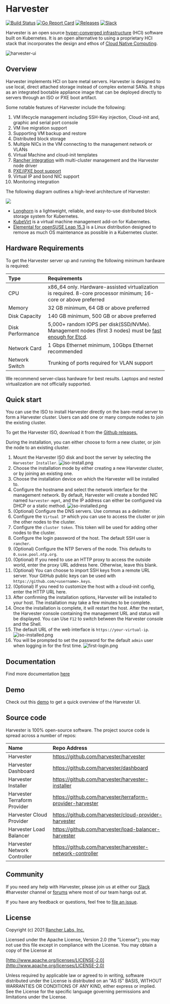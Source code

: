 Harvester
========
[![Build Status](https://drone-publish.rancher.io/api/badges/harvester/harvester/status.svg)](https://drone-publish.rancher.io/harvester/harvester)
[![Go Report Card](https://goreportcard.com/badge/github.com/harvester/harvester)](https://goreportcard.com/report/github.com/harvester/harvester)
[![Releases](https://img.shields.io/github/release/harvester/harvester/all.svg)](https://github.com/harvester/harvester/releases)
[![Slack](https://img.shields.io/badge/slack-join-brightgreen)](https://slack.rancher.io/)

Harvester is an open source [hyper-converged infrastructure](https://en.wikipedia.org/wiki/Hyper-converged_infrastructure) (HCI) software built on Kubernetes. It is an open alternative to using a proprietary HCI stack that incorporates the design and ethos of [Cloud Native Computing](https://en.wikipedia.org/wiki/Cloud_native_computing). 

![harvester-ui](./docs/assets/dashboard.png)

## Overview
Harvester implements HCI on bare metal servers. Harvester is designed to use local, direct attached storage instead of complex external SANs. It ships as an integrated bootable appliance image that can be deployed directly to servers through an ISO or PXE boot artifact.  

Some notable features of Harvester include the following:
1. VM lifecycle management including SSH-Key injection, Cloud-init and, graphic and serial port console
1. VM live migration support
1. Supporting VM backup and restore
1. Distributed block storage
1. Multiple NICs in the VM connecting to the management network or VLANs
1. Virtual Machine and cloud-init templates
1. [Rancher integration](https://docs.harvesterhci.io/latest/rancher/rancher-integration/) with multi-cluster management and the Harvester node driver
1. [PXE/iPXE boot support](https://docs.harvesterhci.io/latest/install/pxe-boot-install)
1. Virtual IP and bond NIC support
1. Monitoring integration

The following diagram outlines a high-level architecture of Harvester:

![](./docs/assets/architecture.svg)

- [Longhorn](https://longhorn.io/) is a lightweight, reliable, and easy-to-use distributed block storage system for Kubernetes.
- [KubeVirt](https://kubevirt.io/) is a virtual machine management add-on for Kubernetes.
- [Elemental for openSUSE Leap 15.3](https://github.com/rancher-sandbox/cOS-toolkit) is a Linux distribution designed to remove as much OS maintenance as possible in a Kubernetes cluster.

## Hardware Requirements
To get the Harvester server up and running the following minimum hardware is required:

| Type | Requirements |
|:---|:---|
| CPU | x86_64 only. Hardware-assisted virtualization is required. 8-core processor minimum; 16-core or above preferred |
| Memory | 32 GB minimum, 64 GB or above preferred |
| Disk Capacity |  140 GB minimum, 500 GB or above preferred |
| Disk Performance |  5,000+ random IOPS per disk(SSD/NVMe). Management nodes (first 3 nodes) must be [fast enough for Etcd](https://www.ibm.com/cloud/blog/using-fio-to-tell-whether-your-storage-is-fast-enough-for-etcd). |
| Network Card | 1 Gbps Ethernet minimum, 10Gbps Ethernet recommended |
| Network Switch | Trunking of ports required for VLAN support |

We recommend server-class hardware for best results. Laptops and nested virtualization are not officially supported.

## Quick start

You can use the ISO to install Harvester directly on the bare-metal server to form a Harvester cluster. Users can add one or many compute nodes to join the existing cluster.

To get the Harvester ISO, download it from the [Github releases.](https://github.com/harvester/harvester/releases)

During the installation, you can either choose to form a new cluster, or join the node to an existing cluster.

1. Mount the Harvester ISO disk and boot the server by selecting the `Harvester Installer`.
![iso-install.png](./docs/assets/iso-install.png)
1. Choose the installation mode by either creating a new Harvester cluster, or by joining an existing one.
1. Choose the installation device on which the Harvester will be installed to.
1. Configure the hostname and select the network interface for the management network. By default, Harvester will create a bonded NIC named `harvester-mgmt`, and the IP address can either be configured via DHCP or a static method.
![iso-installed.png](./docs/assets/iso-nic-config.gif)
1. (Optional) Configure the DNS servers. Use commas as a delimiter.
1. Configure the `Virtual IP` which you can use to access the cluster or join the other nodes to the cluster.
1. Configure the `cluster token`. This token will be used for adding other nodes to the cluster.
1. Configure the login password of the host. The default SSH user is `rancher`.
1. (Optional) Configure the NTP Servers of the node. This defaults to `0.suse.pool.ntp.org`.
1. (Optional) If you need to use an HTTP proxy to access the outside world, enter the proxy URL address here. Otherwise, leave this blank.
1. (Optional) You can choose to import SSH keys from a remote URL server. Your GitHub public keys can be used with `https://github.com/<username>.keys`.
1. (Optional) If you need to customize the host with a cloud-init config, enter the HTTP URL here.
1. After confirming the installation options, Harvester will be installed to your host. The installation may take a few minutes to be complete.
1. Once the installation is complete, it will restart the host. After the restart, the Harvester console containing the management URL and status will be displayed. You can Use `F12` to switch between the Harvester console and the Shell.
1. The default URL of the web interface is `https://your-virtual-ip`.
![iso-installed.png](./docs/assets/iso-installed.png)
1. You will be prompted to set the password for the default `admin` user when logging in for the first time.
![first-login.png](./docs/assets/first-time-login.png)


## Documentation

Find more documentation [here](https://docs.harvesterhci.io/latest)


## Demo

Check out this [demo](https://youtu.be/97ADieBX6bE) to get a quick overview of the Harvester UI.


## Source code
Harvester is 100% open-source software. The project source code is spread across a number of repos:

| Name | Repo Address |
|:---|:---|
| Harvester | https://github.com/harvester/harvester |
| Harvester Dashboard | https://github.com/harvester/dashboard |
| Harvester Installer | https://github.com/harvester/harvester-installer |
| Harvester Terraform Provider | https://github.com/harvester/terraform-provider-harvester |
| Harvester Cloud Provider | https://github.com/harvester/cloud-provider-harvester |
| Harvester Load Balancer | https://github.com/harvester/load-balancer-harvester |
| Harvester Network Controller | https://github.com/harvester/harvester-network-controller|

## Community
If you need any help with Harvester, please join us at either our [Slack](https://slack.rancher.io/) #harvester channel or [forums](https://forums.rancher.com/) where most of our team hangs out at.

If you have any feedback or questions, feel free to [file an issue](https://github.com/harvester/harvester/issues/new/choose).


## License
Copyright (c) 2021 [Rancher Labs, Inc.](http://rancher.com)

Licensed under the Apache License, Version 2.0 (the "License");
you may not use this file except in compliance with the License.
You may obtain a copy of the License at

[http://www.apache.org/licenses/LICENSE-2.0](http://www.apache.org/licenses/LICENSE-2.0)

Unless required by applicable law or agreed to in writing, software
distributed under the License is distributed on an "AS IS" BASIS,
WITHOUT WARRANTIES OR CONDITIONS OF ANY KIND, either express or implied.
See the License for the specific language governing permissions and
limitations under the License.
